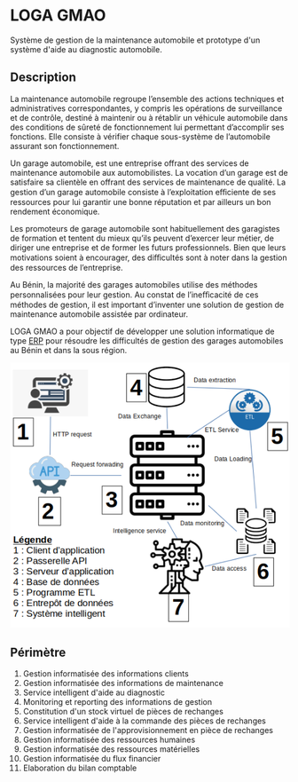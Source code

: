 # LOGA GMAO
Système de gestion de la maintenance automobile et prototype d'un système d'aide au diagnostic automobile.

## Description
La maintenance automobile regroupe l’ensemble des actions techniques et administratives correspondantes, y compris les opérations de surveillance et de contrôle, destiné à maintenir ou à rétablir un véhicule automobile dans des conditions de sûreté de fonctionnement lui permettant d’accomplir ses fonctions. Elle consiste à vérifier chaque sous-système de l’automobile assurant son fonctionnement.

Un garage automobile, est une entreprise offrant des services de maintenance automobile aux automobilistes. La vocation d’un garage est de satisfaire sa clientèle en offrant des services de maintenance de qualité. La gestion d’un garage automobile consiste à l’exploitation eﬀiciente de ses ressources pour lui garantir une bonne réputation et par ailleurs un bon rendement économique.

Les promoteurs de garage automobile sont habituellement des garagistes de formation et tentent
du mieux qu’ils peuvent d’exercer leur métier, de diriger une entreprise et de former les futurs
professionnels. Bien que leurs motivations soient à encourager, des diﬀicultés sont à noter dans
la gestion des ressources de l’entreprise.

Au Bénin, la majorité des garages automobiles utilise des méthodes personnalisées pour leur gestion. Au constat de l’ineﬀicacité de ces méthodes de gestion, il est important d’inventer une solution de gestion de maintenance automobile assistée par ordinateur. 

LOGA GMAO a pour objectif de développer une solution informatique de type [ERP](https://fr.wikipedia.org/wiki/Progiciel_de_gestion_int%C3%A9gr%C3%A9) pour résoudre les difficultés de gestion des garages automobiles au Bénin et dans la sous région. 

![SOLUTION](media/solution.png)

## Périmètre

1. Gestion informatisée des informations clients
2. Gestion informatisée des informations de maintenance
3. Service intelligent d'aide au diagnostic
4. Monitoring et reporting des informations de gestion
5. Constitution d'un stock virtuel de pièces de rechanges
6. Service intelligent d'aide à la commande des pièces de rechanges
7. Gestion informatisée de l'approvisionnement en pièce de rechanges
8. Gestion informatisée des ressources humaines
9. Gestion informatisée des ressources matérielles
10. Gestion informatisée du flux financier
11. Elaboration du bilan comptable

